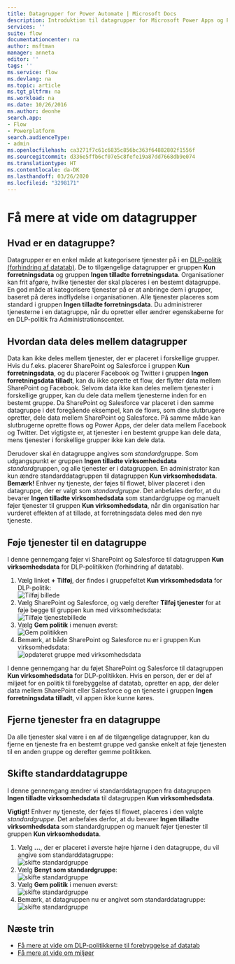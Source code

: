 ```yaml
---
title: Datagrupper for Power Automate | Microsoft Docs
description: Introduktion til datagrupper for Microsoft Power Apps og Power Automate.
services: ''
suite: flow
documentationcenter: na
author: msftman
manager: anneta
editor: ''
tags: ''
ms.service: flow
ms.devlang: na
ms.topic: article
ms.tgt_pltfrm: na
ms.workload: na
ms.date: 10/26/2016
ms.author: deonhe
search.app:
- Flow
- Powerplatform
search.audienceType:
- admin
ms.openlocfilehash: ca3271f7c61c6835c856bc363f64882802f1556f
ms.sourcegitcommit: d336e5ffb6cf07e5c8fefe19a87dd7668db9e074
ms.translationtype: HT
ms.contentlocale: da-DK
ms.lasthandoff: 03/26/2020
ms.locfileid: "3298171"
---
```

# <a name="learn-all-about-data-groups"></a>Få mere at vide om datagrupper

## <a name="what-is-a-data-group"></a>Hvad er en datagruppe?
Datagrupper er en enkel måde at kategorisere tjenester på i en [DLP-politik (forhindring af datatab)](prevent-data-loss.md). De to tilgængelige datagrupper er gruppen **Kun forretningsdata** og gruppen **Ingen tilladte forretningsdata**. Organisationer kan frit afgøre, hvilke tjenester der skal placeres i en bestemt datagruppe. En god måde at kategorisere tjenester på er at anbringe dem i grupper, baseret på deres indflydelse i organisationen. Alle tjenester placeres som standard i gruppen **Ingen tilladte forretningsdata**. Du administrerer tjenesterne i en datagruppe, når du opretter eller ændrer egenskaberne for en DLP-politik fra Administrationscenter.

## <a name="how-data-is-shared-between-data-groups"></a>Hvordan data deles mellem datagrupper
Data kan ikke deles mellem tjenester, der er placeret i forskellige grupper. Hvis du f.eks. placerer SharePoint og Salesforce i gruppen **Kun forretningsdata**, og du placerer Facebook og Twitter i gruppen **Ingen forretningsdata tilladt**, kan du ikke oprette et flow, der flytter data mellem SharePoint og Facebook. Selvom data ikke kan deles mellem tjenester i forskellige grupper, kan du dele data mellem tjenesterne inden for en bestemt gruppe. Da SharePoint og Salesforce var placeret i den samme datagruppe i det foregående eksempel, kan de flows, som dine slutbrugere opretter, dele data mellem SharePoint og Salesforce. På samme måde kan slutbrugerne oprette flows og Power Apps, der deler data mellem Facebook og Twitter. Det vigtigste er, at tjenester i en bestemt gruppe kan dele data, mens tjenester i forskellige grupper ikke kan dele data.  

Derudover skal én datagruppe angives som *standard*gruppe. Som udgangspunkt er gruppen **Ingen tilladte virksomhedsdata** *standard*gruppen, og alle tjenester er i datagruppen. En administrator kan kun ændre standarddatagruppen til datagruppen **Kun virksomhedsdata**. **Bemærk!** Enhver ny tjeneste, der føjes til flowet, bliver placeret i den datagruppe, der er valgt som *standardgruppe*. Det anbefales derfor, at du bevarer **Ingen tilladte virksomhedsdata** som standardgruppe og manuelt føjer tjenester til gruppen **Kun virksomhedsdata**, når din organisation har vurderet effekten af at tillade, at forretningsdata deles med den nye tjeneste.

## <a name="add-services-to-a-data-group"></a>Føje tjenester til en datagruppe
I denne gennemgang føjer vi SharePoint og Salesforce til datagruppen **Kun virksomhedsdata** for DLP-politikken (forhindring af datatab). 

1. Vælg linket **+ Tilføj**, der findes i gruppefeltet **Kun virksomhedsdata** for DLP-politik:    
   ![Tilføj billede](./media/introduction-to-data-groups/add-to-data-group-1.png)  
2. Vælg SharePoint og Salesforce, og vælg derefter **Tilføj tjenester** for at føje begge til gruppen kun med virksomhedsdata:    
   ![Tilføje tjenestebillede](./media/introduction-to-data-groups/add-to-data-group-2.png)  
3. Vælg **Gem politik** i menuen øverst:  
   ![Gem politikken](./media/introduction-to-data-groups/add-to-data-group-4.png) 
4. Bemærk, at både SharePoint og Salesforce nu er i gruppen Kun virksomhedsdata:  
   ![opdateret gruppe med virksomhedsdata](./media/introduction-to-data-groups/add-to-data-group-3.png)   

I denne gennemgang har du føjet SharePoint og Salesforce til datagruppen **Kun virksomhedsdata** for DLP-politikken. Hvis en person, der er del af miljøet for en politik til forebyggelse af datatab, opretter en app, der deler data mellem SharePoint eller Salesforce og en tjeneste i gruppen **Ingen forretningsdata tilladt**, vil appen ikke kunne køres.

## <a name="remove-services-from-a-data-group"></a>Fjerne tjenester fra en datagruppe
Da alle tjenester skal være i en af de tilgængelige datagrupper, kan du fjerne en tjeneste fra en bestemt gruppe ved ganske enkelt at føje tjenesten til en anden gruppe og derefter gemme politikken.  

## <a name="change-the-default-data-group"></a>Skifte standarddatagruppe
I denne gennemgang ændrer vi standarddatagruppen fra datagruppen **Ingen tilladte virksomhedsdata** til datagruppen **Kun virksomhedsdata**.  

**Vigtigt!** Enhver ny tjeneste, der føjes til flowet, placeres i den valgte *standardgruppe*. Det anbefales derfor, at du bevarer **Ingen tilladte virksomhedsdata** som standardgruppen og manuelt føjer tjenester til gruppen **Kun virksomhedsdata**.

1. Vælg **...**, der er placeret i øverste højre hjørne i den datagruppe, du vil angive som standarddatagruppe:    
   ![skifte standardgruppe](./media/introduction-to-data-groups/default-data-group-0.png)  
2. Vælg **Benyt som standardgruppe**:  
   ![skifte standardgruppe](./media/introduction-to-data-groups/default-data-group-1.png)   
3. Vælg **Gem politik** i menuen øverst:  
   ![skifte standardgruppe](./media/introduction-to-data-groups/add-to-data-group-4.png) 
4. Bemærk, at datagruppen nu er angivet som standarddatagruppe:  
   ![skifte standardgruppe](./media/introduction-to-data-groups/default-data-group-2.png)   

## <a name="next-steps"></a>Næste trin
* [Få mere at vide om DLP-politikkerne til forebyggelse af datatab](prevent-data-loss.md)
* [Få mere at vide om miljøer](environments-overview-admin.md)   

